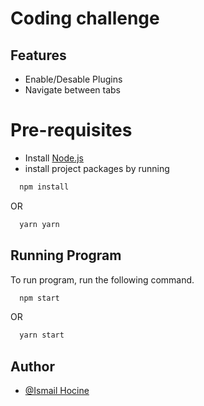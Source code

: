 # Coding challenge

## Features

- Enable/Desable Plugins
- Navigate between tabs

# Pre-requisites

- Install [Node.js](https://nodejs.org/en/)
- install project packages by running

```bash
  npm install
```

OR

```bash
  yarn yarn
```

## Running Program

To run program, run the following command.

```bash
  npm start
```

OR

```bash
  yarn start
```

<!-- ## Running Tests

To run tests, run the following command.

```bash
  npm run test
``` -->

## Author

- [@Ismail Hocine](https://github.com/hocineismail)
